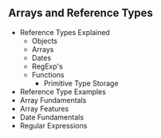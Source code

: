 ## Arrays and Reference Types

- Reference Types Explained
  - Objects
  - Arrays
  - Dates
  - RegExp's
  - Functions
    - Primitive Type Storage
- Reference Type Examples
- Array Fundamentals
- Array Features
- Date Fundamentals
- Regular Expressions